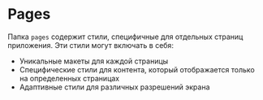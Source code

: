 # Pages

Папка `pages` содержит стили, специфичные для отдельных страниц приложения. Эти стили могут включать в себя:

- Уникальные макеты для каждой страницы
- Специфические стили для контента, который отображается только на определенных страницах
- Адаптивные стили для различных разрешений экрана
